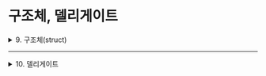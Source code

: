 # 구조체, 델리게이트

<details>
<summary>9. 구조체(struct)</summary>
<div markdown="1">       

### 구조체란?
* 구조체는 클래스가 아닌 **자료형**으로, **변수들을 한데 묶어 캡슐화**한 것임
* So, 클래스보다는 기능이 제한적일 수밖에 없음
  * 구조체는 상속할 수 없고, virtual 함수와 매개 변수를 가지지 않는 **생성자**를 가질 수 없음
* But, 클래스가 아니기 때문에 사용하기 전에 인스턴스를 생성할 필요가 없다는 점은 편리함

### 예시 코드로 이해하는 구조체
```C#
struct School
{
  public string schName;
  public string stName;
  public int stGrade;
}

class Program
{
  static void Main()
  {
    //School sc = new School()이 아니었다는 사실을 기억하기!
    //즉, 변수명의 선언처럼 별도의 인스턴스를 생성없이 사용한다.
    School sc;
    sc.schName = "레이크사이드 고등학교";
    sc.stName = "빌 게이츠";
    sc.stGrade = 3;

    Console.WriteLine("{0} 학생은 {1} {2}학년입니다.", sc.stName, sc.schName, sc.stGrade);
  }
}
```
* 구조체는 기본적으로 **변수의 집합**임
  * So, 변수 이상의 멤버를 포함하는 경우에는 구조체가 아닌 클래스로 구현하는 것이 일반적!
 
```C#
struct Coordinates
{
  public int x;
  public int y;

  //구조체가 자신만의 생성자를 포함하고 있다.
  public Coordinates(int x, int y)
  {
    this.x = x;
    this.y = y;
  }
}

class Program
{
  static void Main()
  {
    Console.Write("X 값: ");
    int x = Convert.ToInt32(Console.ReadLine());

    Console.Write("Y 값: ");
    int y = Convert.ToInt32(Console.ReadLine());

    //구조체가 변수 이상의 멤버를 가진 경우 인스턴스를 생성해야 한다.
    Coordinates c = new Coordinates(x, y);

    Console.WriteLine("좌표값은 ({0}, {1})입니다.", c.x, c.y);
  }
}
```
* 구조체에 포함된 변수만 사용할 때와 달리, 클래스의 생성자를 함께 사용하는 경우에는 앞에서처럼 인스턴스를 생성해주어야 함

### 구조체 vs 클래스
* 구조체는 기본적으로 **값에 대한 참조**이기 때문에 빠ꇸ고 가벼움
* So, 오직 값에 대한 저장과 참고를 목적으로 할 때는 **구조체**를 사용
* 특정 복잡한 연산이나 자료를 다루는 것을 목적으로 할 때는 **클래스**를 사용하는 것이 바람직함
</div>
</details>

___

<details>
<summary>10. 델리게이트</summary>
<div markdown="1">       

### 델리게이트(delegate)란?
* 함수를 담는 변수, 즉 함수 자체를 저장할 때 쓰임
* 하나의 델리게이트는 필요에 따라 여러 함수를 담을 수 있어 편리함

### 델리게이트 사용 규칙
* 델리게이트를 사용하는 함수는 **public**으로 선언되어야 함
* 델리게이트의 반환자료형은 자신이 대리하려는 **함수의 반환자료형과 같아야 함**
* 델리게이트가 매개변수를 가지면 이는 대리하려는 함수의 매개변수와 같은 형식이어야 함. 즉, 대리하려는 함수가 매개변수를 가지지 않으면 델리게이트 역시 매개변수를 가질 수 없음
* 선언된 델리게이트 형식
  >델리게이트명 델리게이트변수명 = <클래스명.함수명>;
  >
  >델리게이트변수명(매개변수);

### 예시코드로 이해하는 델리게이트(delegate)
```C#
using System;

namespace DelegateDemo_1
{
  //델리게이트에서 사용할 클래스와 함수 선언
  class Print
  {
    public void PrintOut(string str)
    {
      Console.WriteLine(str);
    }
  }

  //델리게이트 선언
  delegate void PrintDelegate(string str);

  class Program
  {
    static void Main()
    {
      /* 코딩 순서
         (1) 함수를 사용하기 전에 함수를 가진 클래스의 인스턴스 생성
         (2) 델리게이트의 객체 생성
         (3) 델리게이트 호출
      */

      Print p = new Print();
      PrintDelegate pdg = p.PrintOut;
      pdg("델리게이트 호출 성공!");
    }
  }
}
```
* 하나의 함수를 대리하기 위해 델리게이트를 사용하는 것은 코드의 작성을 어렵게 만들 뿐 별 도움이 되지 않음
* But, 여러 개의 함수를 하나의 델리게이트로 호출해서 사용하는 경우에는 상황이 달라짐

### 멀티케스트 델리게이트(multicast delegate)
* 멀티케스트 델리게이트를 사용하고자 하는 모든 함수는 똑같은 파라미터의 구성(시그니처)을 가져야 하고,
* 같은 구조를 가지는 함수라면 어떤 함수라도 하나의 델리게이트로 호출할 수 있음
* 예시 코드
```C#
using System;

namespace DelegateDemo_2
{
  //델리게이트에서 사용할 클래스와 함수 선언
  class Print1
  {
    public void PrintOut1(string str)
    {
      Console.WriteLine("PrintOut1: " + str);
    }

    public void PrintOut2(string str)
    {
      Console.WriteLine("PrintOut2: " + str);
    }
  }

  //델리게이트에서 사용할 또 다른 클래스와 함수 선언
  class Print2
  {
    public void PrintOut3(string str)
    {
      Console.WriteLine("PrintOut3: " + str);
    }
  }

  //델리게이트를 한번만 선언
  delegate void Printdelegate(string str);

  class Program
  {
    static void Main()
    {
      /* 코딩 순서
         (1) 함수를 사용하기 전에 함수를 가진 클래스의 인스턴스 생성
         (2) 델리게이트의 객체 생성
         (3) 델리게이트 호출
      */

      Print1 p1 = new Print1();

      //델리게이트 선언은 단 한 번만 이루어진다.
      PrintDelegate pdg = p1.PrintOut1;

      pdg("델리게이트1 호출 성공");

      //델리게이트 pdg에 다른 함수를 값으로 전달하고 있다.
      pdg = p1.PrintOut2;
      pdg("델리게이트2 호출 성공");

      //PrintOut3는 다른 클래스에 있음으로 또 다른 인스턴스 생성
      Print2 p2 = new Print2();

      //델리게이트를 따로 선언하지 않은 채 재사용하고 있다.
      pdg = p2.PrintOut3;
      pdg("델리게이트3 호출 성공");
    }
  }
}
```
* 델리게이트를 사용할 때 가장 큰 이점은 이를 통해 **함수 자체를 캡슐화**할 수 있다는 점!
</div>
</details>
